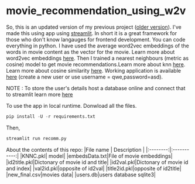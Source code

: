 # movie_recommendation_using_w2v

So, this is an updated version of my previous project ([older version](https://github.com/himalaya-singh-sheoran/movie_recommendation_using_w2v/tree/main)).
I've made this using app using [streamlit](https://streamlit.io/). In short it is a great framework for those who don't know langauges for frontend development. You can code everything in python.
I have used the average word2vec embeddings of the words in movie content as the vector for the movie. Learn more about word2vec embeddings [here](https://www.youtube.com/watch?v=LSS_bos_TPI).
Then I trained a nearest neighbours (metric as cosine) model to get movie recommendations.Learn more about knn [here](https://www.youtube.com/watch?v=HVXime0nQeI).
Learn more about cosine similarity [here](https://www.youtube.com/watch?v=ieMjGVYw9ag).
Working application is available [here](https://share.streamlit.io/himalaya-singh-sheoran/movie_recommendation_using_w2v/new_1/recomm.py) (create a new user or use username = qwe,password=asd).

NOTE : To store the user's details host a database online and connect that to streamlit learn more [here](https://docs.streamlit.io/en/latest/tutorial/databases.html)

To use the app in local runtime. Donwload all the files.

```python
pip install -U -r requirements.txt
```

Then,
```python
streamlit run recomm.py
```
About the contents of this repo:
|File name | Description |
|:--------:|:-----------:|
|KNNC.pkl| model|
|embedsData.txt|File of movie embeddings|
|id2title.pkl|Dictonary of movie id and title|
|id2val.pkl|Dictonary of movie id and index|
|val2id.pkl|opposite of id2val|
|title2id.pkl|opposite of id2title|
|new_final.csv|movies data|
|users.db|users database sqlite3|


